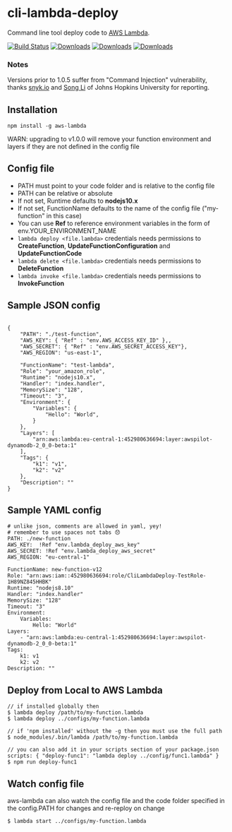 

# cli-lambda-deploy
Command line tool deploy code to [AWS Lambda](http://aws.amazon.com/lambda/).  

[![Build Status](https://travis-ci.org/awspilot/cli-lambda-deploy.svg?branch=master)](https://travis-ci.org/awspilot/cli-lambda-deploy)
[![Downloads](https://img.shields.io/npm/dm/aws-lambda?maxAge=2592000)](https://www.npmjs.com/package/aws-lambda)
[![Downloads](https://img.shields.io/npm/dy/aws-lambda?maxAge=2592000)](https://www.npmjs.com/package/aws-lambda)
[![Downloads](https://img.shields.io/npm/dt/aws-lambda?maxAge=2592000)](https://www.npmjs.com/package/aws-lambda)

### Notes

Versions prior to 1.0.5 suffer from "Command Injection" vulnerability,  
thanks [snyk.io](https://snyk.io/vuln) and [Song Li](http://songli.io) of Johns Hopkins University for reporting.

## Installation

```
npm install -g aws-lambda
```

WARN: upgrading to v1.0.0 will remove your function environment and layers if they are not defined in the config file  

## Config file

* PATH must point to your code folder and is relative to the config file  
* PATH can be relative or absolute  
* If not set, Runtime defaults to **nodejs10.x**  
* If not set, FunctionName defaults to the name of the config file ("my-function" in this case)  
* You can use **Ref** to reference environment variables in the form of env.YOUR_ENVIRONMENT_NAME  
* `lambda deploy <file.lambda>` credentials needs permissions to **CreateFunction**, **UpdateFunctionConfiguration** and **UpdateFunctionCode**  
* `lambda delete <file.lambda>` credentials needs permissions to **DeleteFunction**  
* `lambda invoke <file.lambda>` credentials needs permissions to **InvokeFunction**  


## Sample JSON config

```

{
	"PATH": "./test-function",
	"AWS_KEY": { "Ref" : "env.AWS_ACCESS_KEY_ID" },,
	"AWS_SECRET": { "Ref" : "env.AWS_SECRET_ACCESS_KEY"},
	"AWS_REGION": "us-east-1",

	"FunctionName": "test-lambda",
	"Role": "your_amazon_role",
	"Runtime": "nodejs10.x",
	"Handler": "index.handler",
	"MemorySize": "128",
	"Timeout": "3",
	"Environment": {
		"Variables": {
			"Hello": "World",
		}
	},
	"Layers": [
		"arn:aws:lambda:eu-central-1:452980636694:layer:awspilot-dynamodb-2_0_0-beta:1"
	],
	"Tags": {
		"k1": "v1",
		"k2": "v2"
	},
	"Description": ""
}
```

## Sample YAML config

```
# unlike json, comments are allowed in yaml, yey!
# remember to use spaces not tabs 😞
PATH: ./new-function
AWS_KEY:  !Ref "env.lambda_deploy_aws_key"
AWS_SECRET: !Ref "env.lambda_deploy_aws_secret"
AWS_REGION: "eu-central-1"

FunctionName: new-function-v12
Role: "arn:aws:iam::452980636694:role/CliLambdaDeploy-TestRole-1H89NZ845HHBK"
Runtime: "nodejs8.10"
Handler: "index.handler"
MemorySize: "128"
Timeout: "3"
Environment:
    Variables:
        Hello: "World"
Layers:
    - "arn:aws:lambda:eu-central-1:452980636694:layer:awspilot-dynamodb-2_0_0-beta:1"
Tags:
    k1: v1
    k2: v2
Description: ""
```



## Deploy from Local to AWS Lambda

```
// if installed globally then
$ lambda deploy /path/to/my-function.lambda
$ lambda deploy ../configs/my-function.lambda

// if 'npm installed' without the -g then you must use the full path
$ node_modules/.bin/lambda /path/to/my-function.lambda

// you can also add it in your scripts section of your package.json scripts: { "deploy-func1": "lambda deploy ../config/func1.lambda" }
$ npm run deploy-func1
```

## Watch config file

aws-lambda can also watch the config file and the code folder specified in the config.PATH for changes and re-reploy on change

```
$ lambda start ../configs/my-function.lambda
```
